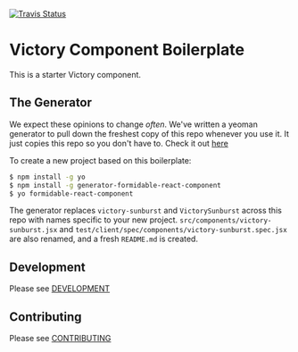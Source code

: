 [![Travis Status][trav_img]][trav_site]

Victory Component Boilerplate
===========================

This is a starter Victory component.

## The Generator

We expect these opinions to change *often*.  We've written a yeoman generator to
pull down the freshest copy of this repo whenever you use it.  It just copies
this repo so you don't have to. Check it out
[here](https://github.com/FormidableLabs/generator-formidable-react-component)

To create a new project based on this boilerplate:

```sh
$ npm install -g yo
$ npm install -g generator-formidable-react-component
$ yo formidable-react-component
```

The generator replaces `victory-sunburst` and
`VictorySunburst` across this repo with names specific to
your new project. `src/components/victory-sunburst.jsx`
and `test/client/spec/components/victory-sunburst.spec.jsx`
are also renamed, and a fresh `README.md` is created.

## Development

Please see [DEVELOPMENT](https://github.com/FormidableLabs/builder-victory-component/blob/master/dev/DEVELOPMENT.md)

## Contributing

Please see [CONTRIBUTING](https://github.com/FormidableLabs/builder-victory-component/blob/master/dev/CONTRIBUTING.md)

[trav_img]: https://api.travis-ci.org/FormidableLabs/victory-sunburst.svg
[trav_site]: https://travis-ci.org/FormidableLabs/victory-sunburst
